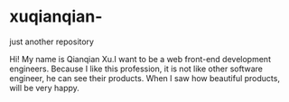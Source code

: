 # xuqianqian-
just another repository


Hi! My name is Qianqian Xu.I want to be a web front-end development engineers. Because I like this profession, it is not like other software engineer, he can see their products. When I saw how beautiful products, will be very happy.
